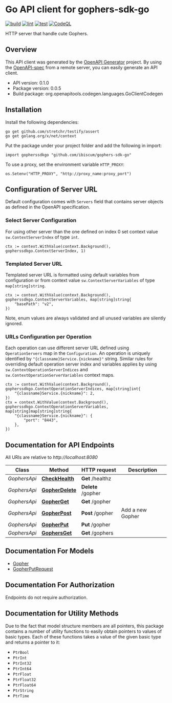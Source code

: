 # Go API client for gophers-sdk-go
[![build](https://github.com/ibiscum/gophers-sdk-go/actions/workflows/build.yml/badge.svg)](https://github.com/ibiscum/gophers-sdk-go/actions/workflows/build.yml)
[![lint](https://github.com/ibiscum/gophers-sdk-go/actions/workflows/lint.yml/badge.svg)](https://github.com/ibiscum/gophers-sdk-go/actions/workflows/lint.yml)
[![test](https://github.com/ibiscum/gophers-sdk-go/actions/workflows/test.yml/badge.svg)](https://github.com/ibiscum/gophers-sdk-go/actions/workflows/test.yml)
[![CodeQL](https://github.com/ibiscum/gophers-sdk-go/actions/workflows/codeql.yml/badge.svg)](https://github.com/ibiscum/gophers-sdk-go/actions/workflows/codeql.yml)

HTTP server that handle cute Gophers.

## Overview
This API client was generated by the [OpenAPI Generator](https://openapi-generator.tech) project.  By using the [OpenAPI-spec](https://www.openapis.org/) from a remote server, you can easily generate an API client.

- API version: 0.1.0
- Package version: 0.0.5
- Build package: org.openapitools.codegen.languages.GoClientCodegen

## Installation
Install the following dependencies:

```shell
go get github.com/stretchr/testify/assert
go get golang.org/x/net/context
```

Put the package under your project folder and add the following in import:

```golang
import gopherssdkgo "github.com/ibiscum/gophers-sdk-go"
```

To use a proxy, set the environment variable `HTTP_PROXY`:

```golang
os.Setenv("HTTP_PROXY", "http://proxy_name:proxy_port")
```

## Configuration of Server URL
Default configuration comes with `Servers` field that contains server objects as defined in the OpenAPI specification.

### Select Server Configuration
For using other server than the one defined on index 0 set context value `sw.ContextServerIndex` of type `int`.

```golang
ctx := context.WithValue(context.Background(), gopherssdkgo.ContextServerIndex, 1)
```

### Templated Server URL
Templated server URL is formatted using default variables from configuration or from context value `sw.ContextServerVariables` of type `map[string]string`.

```golang
ctx := context.WithValue(context.Background(), gopherssdkgo.ContextServerVariables, map[string]string{
	"basePath": "v2",
})
```

Note, enum values are always validated and all unused variables are silently ignored.

### URLs Configuration per Operation
Each operation can use different server URL defined using `OperationServers` map in the `Configuration`.
An operation is uniquely identified by `"{classname}Service.{nickname}"` string.
Similar rules for overriding default operation server index and variables applies by using `sw.ContextOperationServerIndices` and `sw.ContextOperationServerVariables` context maps.

```golang
ctx := context.WithValue(context.Background(), gopherssdkgo.ContextOperationServerIndices, map[string]int{
	"{classname}Service.{nickname}": 2,
})
ctx = context.WithValue(context.Background(), gopherssdkgo.ContextOperationServerVariables, map[string]map[string]string{
	"{classname}Service.{nickname}": {
		"port": "8443",
	},
})
```

## Documentation for API Endpoints
All URIs are relative to *http://localhost:8080*

Class | Method | HTTP request | Description
------------ | ------------- | ------------- | -------------
*GophersApi* | [**CheckHealth**](docs/GophersApi.md#checkhealth) | **Get** /healthz | 
*GophersApi* | [**GopherDelete**](docs/GophersApi.md#gopherdelete) | **Delete** /gopher | 
*GophersApi* | [**GopherGet**](docs/GophersApi.md#gopherget) | **Get** /gopher | 
*GophersApi* | [**GopherPost**](docs/GophersApi.md#gopherpost) | **Post** /gopher | Add a new Gopher
*GophersApi* | [**GopherPut**](docs/GophersApi.md#gopherput) | **Put** /gopher | 
*GophersApi* | [**GophersGet**](docs/GophersApi.md#gophersget) | **Get** /gophers | 

## Documentation For Models
 - [Gopher](docs/Gopher.md)
 - [GopherPutRequest](docs/GopherPutRequest.md)

## Documentation For Authorization
Endpoints do not require authorization.

## Documentation for Utility Methods
Due to the fact that model structure members are all pointers, this package contains
a number of utility functions to easily obtain pointers to values of basic types.
Each of these functions takes a value of the given basic type and returns a pointer to it:

* `PtrBool`
* `PtrInt`
* `PtrInt32`
* `PtrInt64`
* `PtrFloat`
* `PtrFloat32`
* `PtrFloat64`
* `PtrString`
* `PtrTime`
